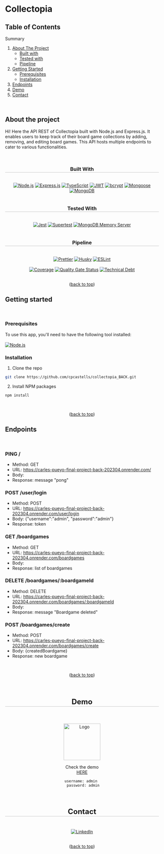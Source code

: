# Collectopia

<a id="readme-top"></a>

## Table of Contents

<a name="readme-top"></a>

  <summary>Summary</summary>
  <ol>
    <li>
      <a href="#about-the-project">About The Project</a>
      <ul>
        <li><a href="#built-with">Built with</a></li>
        <li><a href="#tested-with">Tested with</a></li>
        <li><a href="#pipeline">Pipeline</a></li>
      </ul>
    </li>
    <li>
      <a href="#getting-started">Getting Started</a>
      <ul>
        <li><a href="#prerequisites">Prerequisites</a></li>
        <li><a href="#installation">Installation</a></li>
      </ul>
    </li>
    <li><a href="#endpoints">Endpoints</a></li>
    <li><a href="#demo">Demo</a></li>
    <li><a href="#contact">Contact</a></li>
  </ol>
<br>

## About the project

Hi! Here the API REST of Collectopia built with Node.js and Express.js. It enables users to keep track of their board game collections by adding, removing, and editing board games. This API hosts multiple endpoints to cater to various functionalities.

<br>

<a id="built-with"></a>

<div align="center">
  <h3 style="border-bottom: 2px solid #DDD; width: 100%;">Built With</h3>
</div>

<br>

<div align="center">
<a href="https://nodejs.org/"><img src="https://img.shields.io/badge/Node.js-Runtime-green" alt="Node.js"></a>
  <a href="https://expressjs.com/"><img src="https://img.shields.io/badge/Express.js-Framework-orange" alt="Express.js"></a>
  <a href="https://www.typescriptlang.org/"><img src="https://img.shields.io/badge/TypeScript-Language-blue?logo=typescript" alt="TypeScript"></a>
  <a href="https://jwt.io/"><img src="https://img.shields.io/badge/JWT-Authentication-green?logo=jsonwebtokens" alt="JWT"></a>
  <a href="https://www.npmjs.com/package/bcrypt"><img src="https://img.shields.io/badge/bcrypt-Password%20Hashing-blueviolet" alt="bcrypt"></a>
  <a href="https://mongoosejs.com/"><img src="https://img.shields.io/badge/Mongoose-ODM-red" alt="Mongoose"></a>
  <a href="https://www.mongodb.com/"><img src="https://img.shields.io/badge/MongoDB-Database-green?logo=mongodb" alt="MongoDB"></a>
</div>

<br>

<a id="tested-with"></a>

<div align="center">
  <h3 style="border-bottom: 2px solid #DDD; width: 100%;">Tested With</h3>
</div>

<br>

<div align="center">
  <a href="https://jestjs.io/"><img src="https://img.shields.io/badge/Jest-Testing-red" alt="Jest"></a>
  <a href="https://www.npmjs.com/package/supertest"><img src="https://img.shields.io/badge/Supertest-HTTP%20Testing-orange" alt="Supertest"></a>
  <a href="https://mongodb.github.io/node-mongodb-memory-server/"><img src="https://img.shields.io/badge/MongoDB%20Memory%20Server-Testing-lightgrey" alt="MongoDB Memory Server"></a>
</div>

<br>

<a id="pipeline"></a>

<div align="center">
  <h3 style="border-bottom: 2px solid #DDD; width: 100%;">Pipeline</h3>
</div>

<br>

<div align="center">
<a href="https://prettier.io/"><img src="https://img.shields.io/badge/Prettier-Code%20Formatting-ff69b4?logo=prettier" alt="Prettier"></a>
  <a href="https://typicode.github.io/husky"><img src="https://badgen.net/badge/Husky/v7.0.4/blue" alt="Husky"></a>
  <a href="https://eslint.org/"><img src="https://img.shields.io/badge/ESLint-Code%20Linting-yellow?logo=eslint" alt="ESLint"></a>
</div>
<br>

<div align="center">
  <a href="https://sonarcloud.io/summary/new_code?id=isdi-coders-2023_Carles-Pueyo-Final-Project-back-202304-bcn"><img src="https://sonarcloud.io/api/project_badges/measure?project=isdi-coders-2023_Carles-Pueyo-Final-Project-back-202304-bcn&metric=coverage" alt="Coverage"></a>
  <a href="https://sonarcloud.io/summary/new_code?id=isdi-coders-2023_Carles-Pueyo-Final-Project-back-202304-bcn"><img src="https://sonarcloud.io/api/project_badges/measure?project=isdi-coders-2023_Carles-Pueyo-Final-Project-back-202304-bcn&metric=alert_status" alt="Quality Gate Status"></a>
  <a href="https://sonarcloud.io/summary/new_code?id=isdi-coders-2023_Carles-Pueyo-Final-Project-front-202304-bcn"><img src="https://sonarcloud.io/api/project_badges/measure?project=isdi-coders-2023_Carles-Pueyo-Final-Project-front-202304-bcn&metric=sqale_index" alt="Technical Debt"></a>
</div>

<br>

<p align="center">(<a href="#readme-top">back to top</a>)</p>

## Getting started

<br>

### Prerequisites

To use this app, you'll need to have the following tool installed:
<br>  
[![Node.js](https://badgen.net/badge/Node.js/Runtime/green?icon=node.js)](https://nodejs.org/)

### Installation

1. Clone the repo

```sh
git clone https://github.com/cpcastells/collectopia_BACK.git
```

2. Install NPM packages

```sh
npm install
```

<br>

<p align="center">(<a href="#readme-top">back to top</a>)</p>

## Endpoints

<br>

### PING /

- Method: GET
- URL: https://carles-pueyo-final-project-back-202304.onrender.com/
- Body:
- Response: message "pong"

### POST /user/login

- Method: POST
- URL: https://carles-pueyo-final-project-back-202304.onrender.com/user/login
- Body: {"username":"admin", "password":"admin"}
- Response: token

### GET /boardgames

- Method: GET
- URL: https://carles-pueyo-final-project-back-202304.onrender.com/boardgames
- Body:
- Response: list of boardgames

### DELETE /boardgames/:boardgameId

- Method: DELETE
- URL: https://carles-pueyo-final-project-back-202304.onrender.com/boardgames/:boardgameId
- Body:
- Response: message "Boardgame deleted"

### POST /boardgames/create

- Method: POST
- URL: https://carles-pueyo-final-project-back-202304.onrender.com/boardgames/create
- Body: {createdBoardgame}
- Response: new boardgame

<br>

<p align="center">(<a href="#readme-top">back to top</a>)</p>
<br>

<a id="demo"></a>

<div align="center">
  <h3 style="font-size: 1.5rem; border-bottom: 2px solid #DDD; width: 100%;">Demo</h3>
</div>
<br>

<p align="center">
  <img src="https://cdn.discordapp.com/attachments/1114204200885301331/1122923373832450131/LOGO-svg.png" alt="Logo" width="120">
</p>

<p align="center">Check the demo <a href="https://collectopia.netlify.app/"><br>HERE</a></p>

<p align="center">
  <code>username: admin <br> password: admin</code>
</p>

<br>

<a id="contact"></a>

<div align="center">
  <h3 style="font-size: 1.5rem; border-bottom: 2px solid #DDD; width: 100%;">Contact</h3>
</div>
<br>

<div align="center">
  <a href="https://www.linkedin.com/in/carlespueyodeveloper/">
    <img src="https://img.shields.io/badge/LinkedIn-Carles_Pueyo-blue?logo=linkedin" alt="LinkedIn">
  </a>
</div>

<br>

<p align="center">(<a href="#readme-top">back to top</a>)</p>
<br>
